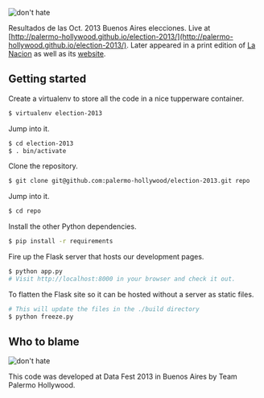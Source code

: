 ![don't hate](static/screenshot.png)

Resultados de las Oct. 2013 Buenos Aires elecciones. Live at [http://palermo-hollywood.github.io/election-2013/](http://palermo-hollywood.github.io/election-2013/). Later appeared in a print edition of [La Nacion](http://www.flickr.com/photos/palewire/10837636836/) as well as its [website](http://www.lanacion.com.ar/1637762-la-obra-publica-y-el-clientelismo-tambien-pesan-en-la-capital).

Getting started
---------------

Create a virtualenv to store all the code in a nice tupperware container.

```bash
$ virtualenv election-2013
```

Jump into it.

```bash
$ cd election-2013
$ . bin/activate
```

Clone the repository.

```bash
$ git clone git@github.com:palermo-hollywood/election-2013.git repo
```

Jump into it.

```bash
$ cd repo
```

Install the other Python dependencies.

```bash
$ pip install -r requirements
```

Fire up the Flask server that hosts our development pages.

```bash
$ python app.py
# Visit http://localhost:8000 in your browser and check it out.
```

To flatten the Flask site so it can be hosted without a server as static files.

```bash
# This will update the files in the ./build directory
$ python freeze.py
```

Who to blame
------------

![don't hate](static/sign.jpg)

This code was developed at Data Fest 2013 in Buenos Aires by Team Palermo Hollywood.
